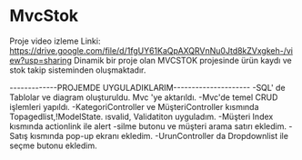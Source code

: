 # MvcStok

Proje video izleme Linki:
https://drive.google.com/file/d/1fgUY61KaQpAXQRVnNu0Jtd8kZVxgkeh-/view?usp=sharing
Dinamik bir proje olan MVCSTOK projesinde ürün kaydı ve stok takip sisteminden oluşmaktadır.


-------------PROJEMDE UYGULADIKLARIM---------------------
-SQL' de Tablolar ve diagram oluşturuldu. Mvc 'ye aktarıldı.
-Mvc'de temel CRUD işlemleri yapıldı.
-KategoriController ve MüşteriController  kısmında Topagedlist,!ModelState. ısvalid, Validatiton uyguladım.
-Müşteri Index kısmında actionlink ile alert -silme butonu ve müşteri arama satırı ekledim.
-Satış kısmında pop-up ekranı ekledim.
-UrunController da Dropdownlist ile seçme butonu ekledim.
